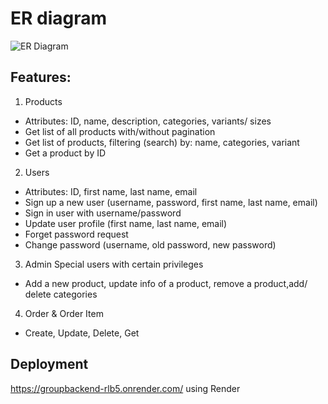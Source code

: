 
# ER diagram

![ER Diagram](readmePic/ER%20diagram.png)


## Features:

1. Products

- Attributes: ID, name, description, categories, variants/ sizes
- Get list of all products with/without pagination
- Get list of products, filtering (search) by: name, categories, variant
- Get a product by ID

2. Users

- Attributes: ID, first name, last name, email
- Sign up a new user (username, password, first name, last name, email)
- Sign in user with username/password
- Update user profile (first name, last name, email)
- Forget password request
- Change password (username, old password, new password)

3. Admin
   Special users with certain privileges

- Add a new product, update info of a product, remove a product,add/ delete categories
4. Order & Order Item
- Create, Update, Delete, Get

## Deployment
https://groupbackend-rlb5.onrender.com/
using Render

